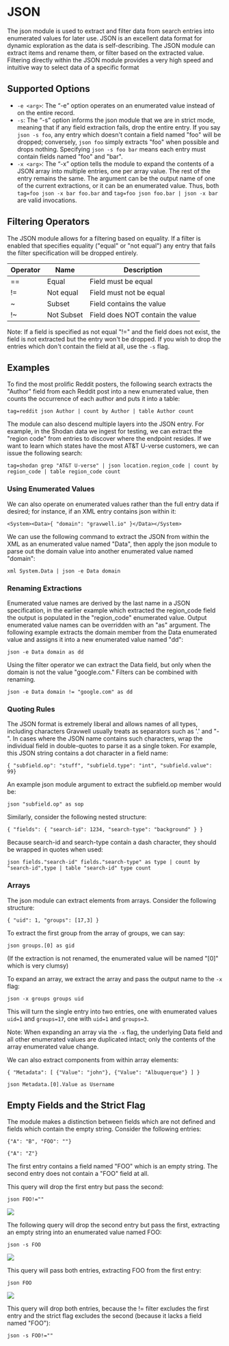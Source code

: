 # JSON

The json module is used to extract and filter data from search entries into enumerated values for later use.  JSON is an excellent data format for dynamic exploration as the data is self-describing.  The JSON module can extract items and rename them, or filter based on the extracted value.  Filtering directly within the JSON module provides a very high speed and intuitive way to select data of a specific format 

## Supported Options

* `-e <arg>`: The “-e” option operates on an enumerated value instead of on the entire record.
* `-s`: The “-s” option informs the json module that we are in strict mode, meaning that if any field extraction fails, drop the entire entry. If you say `json -s foo`, any entry which doesn't contain a field named "foo" will be dropped; conversely, `json foo` simply extracts "foo" when possible and drops nothing. Specifying `json -s foo bar` means each entry must contain fields named "foo" and "bar".
* `-x <arg>`: The “-x” option tells the module to expand the contents of a JSON array into multiple entries, one per array value. The rest of the entry remains the same. The argument can be the output name of one of the current extractions, or it can be an enumerated value. Thus, both `tag=foo json -x bar foo.bar` and `tag=foo json foo.bar | json -x bar` are valid invocations.

## Filtering Operators

The JSON module allows for a filtering based on equality.  If a filter is enabled that specifies equality ("equal" or "not equal") any entry that fails the filter specification will be dropped entirely.  

| Operator | Name | Description |
|----------|------|-------------|
| == | Equal | Field must be equal
| != | Not equal | Field must not be equal
| ~ | Subset | Field contains the value
| !~ | Not Subset | Field does NOT contain the value

Note: If a field is specified as not equal "!=" and the field does not exist, the field is not extracted but the entry won't be dropped. If you wish to drop the entries which don't contain the field at all, use the `-s` flag.

## Examples
To find the most prolific Reddit posters, the following search extracts the "Author" field from each Reddit post into a new enumerated value, then counts the occurrence of each author and puts it into a table:

```
tag=reddit json Author | count by Author | table Author count
```

The module can also descend multiple layers into the JSON entry. For example, in the Shodan data we ingest for testing, we can extract the "region code" from entries to discover where the endpoint resides. If we want to learn which states have the most AT&T U-verse customers, we can issue the following search:

```
tag=shodan grep "AT&T U-verse" | json location.region_code | count by region_code | table region_code count
```

### Using Enumerated Values

We can also operate on enumerated values rather than the full entry data if desired; for instance, if an XML entry contains json within it:

```
<System><Data>{ "domain": "gravwell.io" }</Data></System>
```

We can use the following command to extract the JSON from within the XML as an enumerated value named "Data", then apply the json module to parse out the domain value into another enumerated value named "domain":

```
xml System.Data | json -e Data domain
```

### Renaming Extractions

Enumerated value names are derived by the last name in a JSON specification, in the earlier example which extracted the region_code field the output is populated in the "region_code" enumerated value.  Output enumerated value names can be overridden with an "as" argument.  The following example extracts the domain member from the Data enumerated value and assigns it into a new enumerated value named "dd":

```
json -e Data domain as dd
```
Using the filter operator we can extract the Data field, but only when the domain is not the value "google.com." Filters can be combined with renaming.

```
json -e Data domain != "google.com" as dd
```

### Quoting Rules

The JSON format is extremely liberal and allows names of all types, including characters Gravwell usually treats as separators such as '.' and "-". In cases where the JSON name contains such characters, wrap the individual field in double-quotes to parse it as a single token. For example, this JSON string contains a dot character in a field name:

```
{ "subfield.op": "stuff", "subfield.type": "int", "subfield.value": 99}
```

An example json module argument to extract the subfield.op member would be:

```
json "subfield.op" as sop
```

Similarly, consider the following nested structure:

```
{ "fields": { "search-id": 1234, "search-type": "background" } }
```

Because search-id and search-type contain a dash character, they should be wrapped in quotes when used:

```
json fields."search-id" fields."search-type" as type | count by "search-id",type | table "search-id" type count
```

### Arrays

The json module can extract elements from arrays. Consider the following structure:

```
{ "uid": 1, "groups": [17,3] }
```

To extract the first group from the array of groups, we can say:

```
json groups.[0] as gid
```

(If the extraction is not renamed, the enumerated value will be named "[0]" which is very clumsy)

To expand an array, we extract the array and pass the output name to the `-x` flag:

```
json -x groups groups uid
```

This will turn the single entry into two entries, one with enumerated values `uid=1` and `groups=17`, one with `uid=1` and `groups=3`.

Note: When expanding an array via the `-x` flag, the underlying Data field and all other enumerated values are duplicated intact; only the contents of the array enumerated value change.

We can also extract components from within array elements:

```
{ "Metadata": [ {"Value": "john"}, {"Value": "Albuquerque"} ] }
```

```
json Metadata.[0].Value as Username
```


## Empty Fields and the Strict Flag

The module makes a distinction between fields which are not defined and fields which contain the empty string. Consider the following entries:

```
{"A": "B", "FOO": ""}
```

```
{"A": "Z"}
```

The first entry contains a field named "FOO" which is an empty string. The second entry does not contain a "FOO" field at all.

This query will drop the first entry but pass the second:

```
json FOO!=""
```

![](foo1.png)

The following query will drop the second entry but pass the first, extracting an empty string into an enumerated value named FOO:

```
json -s FOO
```

![](foo2.png)

This query will pass both entries, extracting FOO from the first entry:

```
json FOO
```

![](foo3.png)

This query will drop both entries, because the != filter excludes the first entry and the strict flag excludes the second (because it lacks a field named "FOO"):

```
json -s FOO!=""
```
